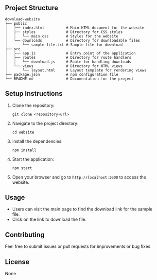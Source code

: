 ## Project Structure

```
download-website
├── public
│   ├── index.html          # Main HTML document for the website
│   ├── styles              # Directory for CSS styles
│   │   └── main.css        # Styles for the website
│   └── downloads           # Directory for downloadable files
│       └── sample-file.txt # Sample file for download
├── src
│   ├── app.js              # Entry point of the application
│   ├── routes              # Directory for route handlers
│   │   └── download.js     # Route for handling downloads
│   └── views               # Directory for HTML views
│       └── layout.html     # Layout template for rendering views
├── package.json            # npm configuration file
└── README.md               # Documentation for the project
```

## Setup Instructions

1. Clone the repository:
   ```
   git clone <repository-url>
   ```

2. Navigate to the project directory:
   ```
   cd website
   ```

3. Install the dependencies:
   ```
   npm install
   ```

4. Start the application:
   ```
   npm start
   ```

5. Open your browser and go to `http://localhost:3000` to access the website.

## Usage

- Users can visit the main page to find the download link for the sample file.
- Click on the link to download the file.

## Contributing

Feel free to submit issues or pull requests for improvements or bug fixes. 

## License

None
